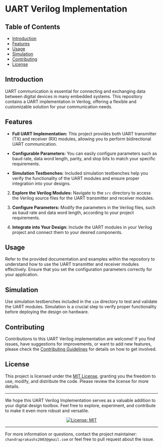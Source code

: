 # UART Verilog Implementation

## Table of Contents

- [Introduction](#introduction)
- [Features](#features)
- [Usage](#usage)
- [Simulation](#simulation)
- [Contributing](#contributing)
- [License](#license)

## Introduction

UART communication is essential for connecting and exchanging data between digital devices in many embedded systems. This repository contains a UART implementation in Verilog, offering a flexible and customizable solution for your communication needs.

## Features

- **Full UART Implementation:** This project provides both UART transmitter (TX) and receiver (RX) modules, allowing you to perform bidirectional UART communication.

- **Configurable Parameters:** You can easily configure parameters such as baud rate, data word length, parity, and stop bits to match your specific requirements.

- **Simulation Testbenches:** Included simulation testbenches help you verify the functionality of the UART modules and ensure proper integration into your designs.


2. **Explore the Verilog Modules:**
Navigate to the `src` directory to access the Verilog source files for the UART transmitter and receiver modules.

3. **Configure Parameters:**
Modify the parameters in the Verilog files, such as baud rate and data word length, according to your project requirements.

4. **Integrate into Your Design:**
Include the UART modules in your Verilog project and connect them to your desired components.

## Usage

Refer to the provided documentation and examples within the repository to understand how to use the UART transmitter and receiver modules effectively. Ensure that you set the configuration parameters correctly for your application.

## Simulation

Use simulation testbenches included in the `sim` directory to test and validate the UART modules. Simulation is a crucial step to verify proper functionality before deploying the design on hardware.

## Contributing

Contributions to this UART Verilog implementation are welcome! If you find issues, have suggestions for improvements, or want to add new features, please check the [Contributing Guidelines](CONTRIBUTING.md) for details on how to get involved.

## License

This project is licensed under the [MIT License](LICENSE), granting you the freedom to use, modify, and distribute the code. Please review the license for more details.

---

We hope this UART Verilog Implementation serves as a valuable addition to your digital design toolbox. Feel free to explore, experiment, and contribute to make it even more robust and versatile.
<div align = center>

  [![License: MIT](https://img.shields.io/badge/License-MIT-blue.svg)](https://opensource.org/licenses/MIT)

</div>

---

For more information or questions, contact the project maintainer: `chandraprakashs2003@gmail.com` or feel free to pull request about the issue.

